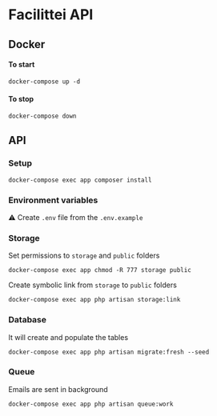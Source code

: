 # Facilittei API

## Docker

#### To start

```
docker-compose up -d
```

#### To stop

```
docker-compose down
```

## API 

### Setup

```
docker-compose exec app composer install
```

### Environment variables

:warning: Create `.env` file from the `.env.example`

### Storage

Set permissions to `storage` and `public` folders

```
docker-compose exec app chmod -R 777 storage public
```

Create symbolic link from `storage` to `public` folders

```
docker-compose exec app php artisan storage:link
```

### Database

It will create and populate the tables

```
docker-compose exec app php artisan migrate:fresh --seed
```

### Queue

Emails are sent in background

```
docker-compose exec app php artisan queue:work
```
